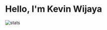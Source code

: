 # Hello, I'm Kevin Wijaya

![stats](https://github-readme-stats.vercel.app/api/top-langs/?username=kevin-wijaya&title_color=ffffff&layout=compact&hide=html&theme=highcontrast)
